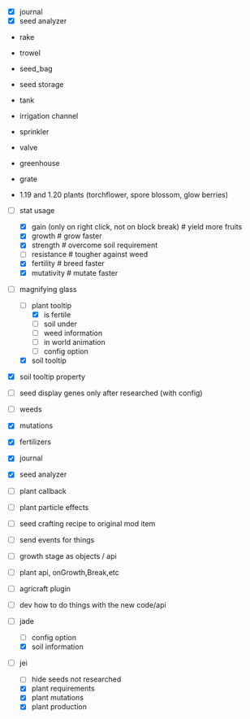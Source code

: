 -[x] journal
-[x] seed analyzer
- rake
- trowel
- seed_bag
- seed storage

- tank
- irrigation channel
- sprinkler
- valve
- greenhouse
- grate

- 1.19 and 1.20 plants (torchflower, spore blossom, glow berries)

- [ ] stat usage
  -[x] gain (only on right click, not on block break)  # yield more fruits
  -[x] growth  # grow faster
  -[x] strength  # overcome soil requirement
  -[ ] resistance  # tougher against weed
  -[x] fertility  # breed faster
  -[x] mutativity  # mutate faster

- [ ] magnifying glass
  -[ ] plant tooltip
    -[x] is fertile
    -[ ] soil under
    -[ ] weed information
    -[ ] in world animation
    -[ ] config option
  -[x] soil tooltip

- [x] soil tooltip property
- [ ] seed display genes only after researched (with config)
- [ ] weeds
- [x] mutations
- [x] fertilizers
- [x] journal
- [x] seed analyzer
- [ ] plant callback
- [ ] plant particle effects

-[ ] seed crafting recipe to original mod item
-[ ] send events for things
-[ ] growth stage as objects / api
-[ ] plant api, onGrowth,Break,etc
-[ ] agricraft plugin
-[ ] dev how to do things with the new code/api

-[ ] jade
  -[ ] config option
  -[x] soil information

-[ ] jei
  -[ ] hide seeds not researched
  -[x] plant requirements
  -[x] plant mutations
  -[x] plant production
